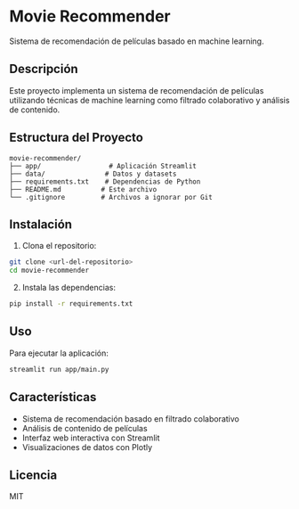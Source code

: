 # Movie Recommender

Sistema de recomendación de películas basado en machine learning.

## Descripción

Este proyecto implementa un sistema de recomendación de películas utilizando técnicas de machine learning como filtrado colaborativo y análisis de contenido.

## Estructura del Proyecto

```
movie-recommender/
├── app/                 # Aplicación Streamlit
├── data/               # Datos y datasets
├── requirements.txt    # Dependencias de Python
├── README.md          # Este archivo
└── .gitignore         # Archivos a ignorar por Git
```

## Instalación

1. Clona el repositorio:
```bash
git clone <url-del-repositorio>
cd movie-recommender
```

2. Instala las dependencias:
```bash
pip install -r requirements.txt
```

## Uso

Para ejecutar la aplicación:
```bash
streamlit run app/main.py
```

## Características

- Sistema de recomendación basado en filtrado colaborativo
- Análisis de contenido de películas
- Interfaz web interactiva con Streamlit
- Visualizaciones de datos con Plotly

## Licencia

MIT 
